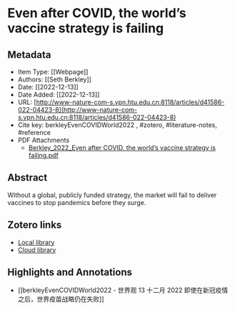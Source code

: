 # Even after COVID, the world’s vaccine strategy is failing

## Metadata

* Item Type: [[Webpage]]
* Authors: [[Seth Berkley]]
* Date: [[2022-12-13]]
* Date Added: [[2022-12-13]]
* URL: [http://www-nature-com-s.vpn.htu.edu.cn:8118/articles/d41586-022-04423-8](http://www-nature-com-s.vpn.htu.edu.cn:8118/articles/d41586-022-04423-8)
* Cite key: berkleyEvenCOVIDWorld2022
, #zotero, #literature-notes, #reference
* PDF Attachments
	- [Berkley_2022_Even after COVID, the world’s vaccine strategy is failing.pdf](zotero://open-pdf/library/items/SRE8PIZW)

## Abstract

Without a global, publicly funded strategy, the market will fail to deliver vaccines to stop pandemics before they surge.


##  Zotero links
* [Local library](zotero://select/items/1_GE9ZTUXD)
* [Cloud library](http://zotero.org/users/10780128/items/GE9ZTUXD)

## Highlights and Annotations

- [[berkleyEvenCOVIDWorld2022 - 世界观 13 十二月 2022 即使在新冠疫情之后，世界疫苗战略仍在失败]]